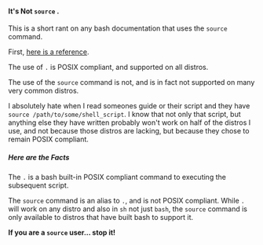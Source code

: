 
#### It's Not `source` .

This is a short rant on any bash documentation that uses the `source` command.

First, [here is a reference](http://www.gnu.org/software/bash/manual/bashref.html).

The use of `.` is POSIX compliant, and supported on all distros.

The use of the `source` command is not, and is in fact not supported on many very common distros.

I absolutely hate when I read someones guide or their script and they have `source /path/to/some/shell_script`.  I know that not only that script, but anything else they have written probably won't work on half of the distros I use, and not because those distros are lacking, but because they chose to remain POSIX compliant.


##### Here are the Facts

The `.` is a bash built-in POSIX compliant command to executing the subsequent script.

The `source` command is an alias to `.`, and is not POSIX compliant.  While `.` will work on any distro and also in `sh` not just `bash`, the `source` command is only available to distros that have built bash to support it.

**If you are a `source` user... stop it!**
